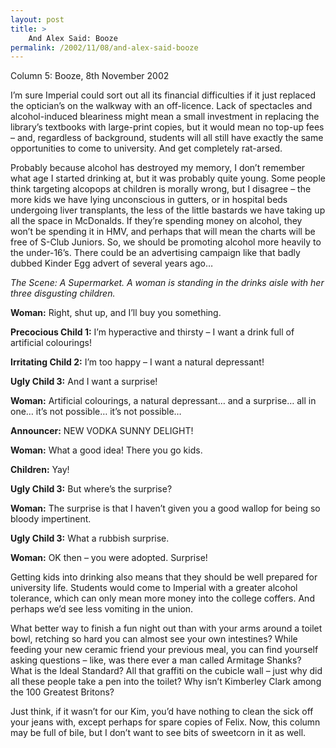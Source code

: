 ```yaml
---
layout: post
title: >
    And Alex Said: Booze
permalink: /2002/11/08/and-alex-said-booze
---
```

Column 5: Booze, 8th November 2002

I’m sure Imperial could sort out all its financial difficulties if it just replaced the optician’s on the walkway with an off-licence. Lack of spectacles and alcohol-induced bleariness might mean a small investment in replacing the library’s textbooks with large-print copies, but it would mean no top-up fees – and, regardless of background, students will all still have exactly the same opportunities to come to university. And get completely rat-arsed.

Probably because alcohol has destroyed my memory, I don’t remember what age I started drinking at, but it was probably quite young. Some people think targeting alcopops at children is morally wrong, but I disagree – the more kids we have lying unconscious in gutters, or in hospital beds undergoing liver transplants, the less of the little bastards we have taking up all the space in McDonalds. If they’re spending money on alcohol, they won’t be spending it in HMV, and perhaps that will mean the charts will be free of S-Club Juniors. So, we should be promoting alcohol more heavily to the under-16’s. There could be an advertising campaign like that badly dubbed Kinder Egg advert of several years ago…

<em>The Scene: A Supermarket. A woman is standing in the drinks aisle with her three disgusting children.</em>

<strong>Woman:</strong> Right, shut up, and I’ll buy you something.

<strong>Precocious Child 1:</strong> I’m hyperactive and thirsty – I want a drink full of artificial colourings!

<strong>Irritating Child 2:</strong> I’m too happy – I want a natural depressant!

<strong>Ugly Child 3:</strong> And I want a surprise!

<strong>Woman:</strong> Artificial colourings, a natural depressant… and a surprise… all in one… it’s not possible… it’s not possible…

<strong>Announcer:</strong> NEW VODKA SUNNY DELIGHT!

<strong>Woman:</strong> What a good idea! There you go kids.

<strong>Children:</strong> Yay!

<strong>Ugly Child 3:</strong> But where’s the surprise?

<strong>Woman:</strong> The surprise is that I haven’t given you a good wallop for being so bloody impertinent.

<strong>Ugly Child 3:</strong> What a rubbish surprise.

<strong>Woman:</strong> OK then – you were adopted. Surprise!

Getting kids into drinking also means that they should be well prepared for university life. Students would come to Imperial with a greater alcohol tolerance, which can only mean more money into the college coffers. And perhaps we’d see less vomiting in the union.

What better way to finish a fun night out than with your arms around a toilet bowl, retching so hard you can almost see your own intestines? While feeding your new ceramic friend your previous meal, you can find yourself asking questions – like, was there ever a man called Armitage Shanks? What is the Ideal Standard? All that graffiti on the cubicle wall – just why did all these people take a pen into the toilet? Why isn’t Kimberley Clark among the 100 Greatest Britons?

Just think, if it wasn’t for our Kim, you’d have nothing to clean the sick off your jeans with, except perhaps for spare copies of Felix. Now, this column may be full of bile, but I don’t want to see bits of sweetcorn in it as well.